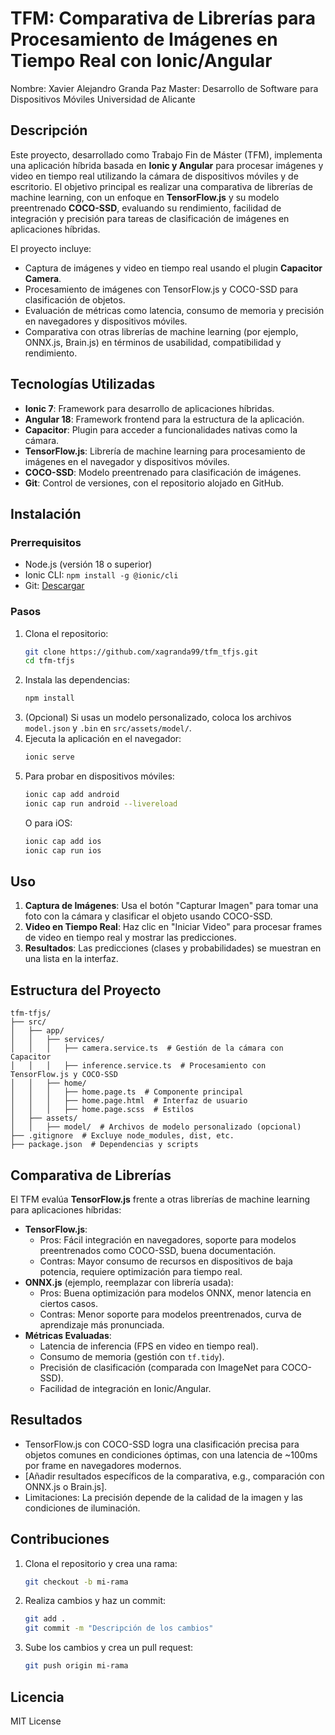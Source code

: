 # TFM: Comparativa de Librerías para Procesamiento de Imágenes en Tiempo Real con Ionic/Angular

Nombre: Xavier Alejandro Granda Paz
Master: Desarrollo de Software para Dispositivos Móviles
Universidad de Alicante

## Descripción
Este proyecto, desarrollado como Trabajo Fin de Máster (TFM), implementa una aplicación híbrida basada en **Ionic y Angular** para procesar imágenes y video en tiempo real utilizando la cámara de dispositivos móviles y de escritorio. El objetivo principal es realizar una comparativa de librerías de machine learning, con un enfoque en **TensorFlow.js** y su modelo preentrenado **COCO-SSD**, evaluando su rendimiento, facilidad de integración y precisión para tareas de clasificación de imágenes en aplicaciones híbridas.

El proyecto incluye:
- Captura de imágenes y video en tiempo real usando el plugin **Capacitor Camera**.
- Procesamiento de imágenes con TensorFlow.js y COCO-SSD para clasificación de objetos.
- Evaluación de métricas como latencia, consumo de memoria y precisión en navegadores y dispositivos móviles.
- Comparativa con otras librerías de machine learning (por ejemplo, ONNX.js, Brain.js) en términos de usabilidad, compatibilidad y rendimiento.

## Tecnologías Utilizadas
- **Ionic 7**: Framework para desarrollo de aplicaciones híbridas.
- **Angular 18**: Framework frontend para la estructura de la aplicación.
- **Capacitor**: Plugin para acceder a funcionalidades nativas como la cámara.
- **TensorFlow.js**: Librería de machine learning para procesamiento de imágenes en el navegador y dispositivos móviles.
- **COCO-SSD**: Modelo preentrenado para clasificación de imágenes.
- **Git**: Control de versiones, con el repositorio alojado en GitHub.

## Instalación
### Prerrequisitos
- Node.js (versión 18 o superior)
- Ionic CLI: `npm install -g @ionic/cli`
- Git: [Descargar](https://git-scm.com/downloads)

### Pasos
1. Clona el repositorio:
   ```bash
   git clone https://github.com/xagranda99/tfm_tfjs.git
   cd tfm-tfjs
   ```
2. Instala las dependencias:
   ```bash
   npm install
   ```
3. (Opcional) Si usas un modelo personalizado, coloca los archivos `model.json` y `.bin` en `src/assets/model/`.
4. Ejecuta la aplicación en el navegador:
   ```bash
   ionic serve
   ```
5. Para probar en dispositivos móviles:
   ```bash
   ionic cap add android
   ionic cap run android --livereload
   ```
   O para iOS:
   ```bash
   ionic cap add ios
   ionic cap run ios
   ```

## Uso
1. **Captura de Imágenes**: Usa el botón "Capturar Imagen" para tomar una foto con la cámara y clasificar el objeto usando COCO-SSD.
2. **Video en Tiempo Real**: Haz clic en "Iniciar Video" para procesar frames de video en tiempo real y mostrar las predicciones.
3. **Resultados**: Las predicciones (clases y probabilidades) se muestran en una lista en la interfaz.

## Estructura del Proyecto
```
tfm-tfjs/
├── src/
│   ├── app/
│   │   ├── services/
│   │   │   ├── camera.service.ts  # Gestión de la cámara con Capacitor
│   │   │   ├── inference.service.ts  # Procesamiento con TensorFlow.js y COCO-SSD
│   │   ├── home/
│   │   │   ├── home.page.ts  # Componente principal
│   │   │   ├── home.page.html  # Interfaz de usuario
│   │   │   ├── home.page.scss  # Estilos
│   ├── assets/
│   │   ├── model/  # Archivos de modelo personalizado (opcional)
├── .gitignore  # Excluye node_modules, dist, etc.
├── package.json  # Dependencias y scripts
```

## Comparativa de Librerías
El TFM evalúa **TensorFlow.js** frente a otras librerías de machine learning para aplicaciones híbridas:
- **TensorFlow.js**: 
  - Pros: Fácil integración en navegadores, soporte para modelos preentrenados como COCO-SSD, buena documentación.
  - Contras: Mayor consumo de recursos en dispositivos de baja potencia, requiere optimización para tiempo real.
- **ONNX.js** (ejemplo, reemplazar con librería usada):
  - Pros: Buena optimización para modelos ONNX, menor latencia en ciertos casos.
  - Contras: Menor soporte para modelos preentrenados, curva de aprendizaje más pronunciada.
- **Métricas Evaluadas**:
  - Latencia de inferencia (FPS en video en tiempo real).
  - Consumo de memoria (gestión con `tf.tidy`).
  - Precisión de clasificación (comparada con ImageNet para COCO-SSD).
  - Facilidad de integración en Ionic/Angular.

## Resultados
- TensorFlow.js con COCO-SSD logra una clasificación precisa para objetos comunes en condiciones óptimas, con una latencia de ~100ms por frame en navegadores modernos.
- [Añadir resultados específicos de la comparativa, e.g., comparación con ONNX.js o Brain.js].
- Limitaciones: La precisión depende de la calidad de la imagen y las condiciones de iluminación.

## Contribuciones
1. Clona el repositorio y crea una rama:
   ```bash
   git checkout -b mi-rama
   ```
2. Realiza cambios y haz un commit:
   ```bash
   git add .
   git commit -m "Descripción de los cambios"
   ```
3. Sube los cambios y crea un pull request:
   ```bash
   git push origin mi-rama
   ```

## Licencia
MIT License